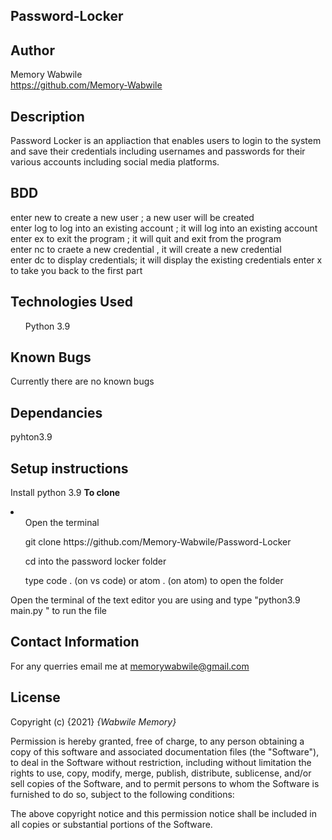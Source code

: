 ## Password-Locker

## Author
Memory Wabwile<br>
 https://github.com/Memory-Wabwile

## Description
Password Locker is an appliaction that enables users to login to the system and save their credentials including usernames and passwords for their various accounts including social media platforms.

## BDD
enter new to create a new user ; a new user will be created </br>
enter log to log into an existing account ; it will log into an existing account</br>
enter ex to exit the program ; it will quit and exit from the program</br>
enter nc to craete a new credential , it will create a new credential</br>
enter dc to display credentials; it will display the existing credentials
enter x to take you back to the first part

## Technologies Used
<ul>Python 3.9</ul>

## Known Bugs
Currently there are no known bugs

## Dependancies
pyhton3.9 

## Setup instructions

Install python 3.9
<strong>To clone</strong>
<li>
<ul>Open the terminal</ul>
<ul> git clone https://github.com/Memory-Wabwile/Password-Locker</ul>
<ul>cd into the password locker folder</ul>
<ul>type code . (on vs code) or atom . (on atom) to open the folder</ul>
</li>
Open the terminal of the text editor you are using and type "python3.9 main.py " to run the file</br>


## Contact Information
For any querries email me at memorywabwile@gmail.com

## License
Copyright (c) {2021} *{Wabwile Memory}*

Permission is hereby granted, free of charge, to any person obtaining a copy
of this software and associated documentation files (the "Software"), to deal
in the Software without restriction, including without limitation the rights
to use, copy, modify, merge, publish, distribute, sublicense, and/or sell
copies of the Software, and to permit persons to whom the Software is
furnished to do so, subject to the following conditions:

The above copyright notice and this permission notice shall be included in all
copies or substantial portions of the Software.